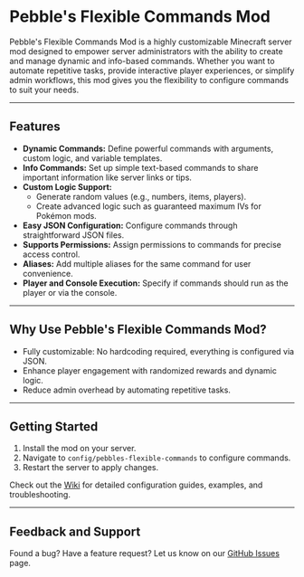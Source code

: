 # Pebble's Flexible Commands Mod

Pebble's Flexible Commands Mod is a highly customizable Minecraft server mod designed to empower server administrators with the ability to create and manage dynamic and info-based commands. Whether you want to automate repetitive tasks, provide interactive player experiences, or simplify admin workflows, this mod gives you the flexibility to configure commands to suit your needs.

---

## **Features**

- **Dynamic Commands:** Define powerful commands with arguments, custom logic, and variable templates.
- **Info Commands:** Set up simple text-based commands to share important information like server links or tips.
- **Custom Logic Support:**
  - Generate random values (e.g., numbers, items, players).
  - Create advanced logic such as guaranteed maximum IVs for Pokémon mods.
- **Easy JSON Configuration:** Configure commands through straightforward JSON files.
- **Supports Permissions:** Assign permissions to commands for precise access control.
- **Aliases:** Add multiple aliases for the same command for user convenience.
- **Player and Console Execution:** Specify if commands should run as the player or via the console.

---

## **Why Use Pebble's Flexible Commands Mod?**

- Fully customizable: No hardcoding required, everything is configured via JSON.
- Enhance player engagement with randomized rewards and dynamic logic.
- Reduce admin overhead by automating repetitive tasks.

---

## **Getting Started**

1. Install the mod on your server.
2. Navigate to `config/pebbles-flexible-commands` to configure commands.
3. Restart the server to apply changes.


Check out the [Wiki](https://github.com/navneetset/pebbles-flexible-commands/wiki) for detailed configuration guides, examples, and troubleshooting.

---

## **Feedback and Support**

Found a bug? Have a feature request? Let us know on our [GitHub Issues](https://github.com/navneetset/pebbles-flexible-commands/issues) page.
